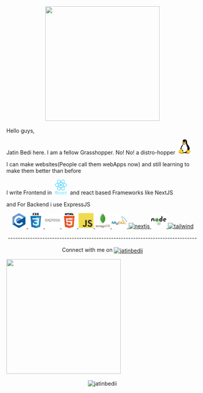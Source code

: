 <div align="center"><img src="https://avatars.githubusercontent.com/u/23456686?v=4" height="300" width="300"></div>
<p>Hello guys,</p>
<p>             Jatin Bedi here. I am a fellow Grasshopper. No! No! a distro-hopper <img src="https://raw.githubusercontent.com/devicons/devicon/master/icons/linux/linux-original.svg" alt="linux" width="40" height="40"/></p>
<p>I can make websites(People call them webApps now) and still learning to make them better than before</p>
<p>I write Frontend in <img src="https://raw.githubusercontent.com/devicons/devicon/master/icons/react/react-original-wordmark.svg" alt="react" width="40" height="40"/> and react based Frameworks like NextJS</p>
<p>and For Backend i use ExpressJS</p>


<p align="center"> <a href="https://www.cprogramming.com/" target="_blank" rel="noreferrer"> <img src="https://raw.githubusercontent.com/devicons/devicon/master/icons/c/c-original.svg" alt="c" width="40" height="40"/> </a> <a href="https://www.w3schools.com/css/" target="_blank" rel="noreferrer"> <img src="https://raw.githubusercontent.com/devicons/devicon/master/icons/css3/css3-original-wordmark.svg" alt="css3" width="40" height="40"/> </a> <a href="https://expressjs.com" target="_blank" rel="noreferrer"> <img src="https://raw.githubusercontent.com/devicons/devicon/master/icons/express/express-original-wordmark.svg" alt="express" width="40" height="40"/> </a> <a href="https://www.w3.org/html/" target="_blank" rel="noreferrer"> <img src="https://raw.githubusercontent.com/devicons/devicon/master/icons/html5/html5-original-wordmark.svg" alt="html5" width="40" height="40"/> </a> <a href="https://developer.mozilla.org/en-US/docs/Web/JavaScript" target="_blank" rel="noreferrer"> <img src="https://raw.githubusercontent.com/devicons/devicon/master/icons/javascript/javascript-original.svg" alt="javascript" width="40" height="40"/> </a> <a href="https://www.linux.org/" target="_blank" rel="noreferrer">  </a> <a href="https://www.mongodb.com/" target="_blank" rel="noreferrer"> <img src="https://raw.githubusercontent.com/devicons/devicon/master/icons/mongodb/mongodb-original-wordmark.svg" alt="mongodb" width="40" height="40"/> </a> <a href="https://www.mysql.com/" target="_blank" rel="noreferrer"> <img src="https://raw.githubusercontent.com/devicons/devicon/master/icons/mysql/mysql-original-wordmark.svg" alt="mysql" width="40" height="40"/> </a> <a href="https://nextjs.org/" target="_blank" rel="noreferrer"> <img src="https://cdn.worldvectorlogo.com/logos/nextjs-2.svg" alt="nextjs" width="40" height="40"/> </a> <a href="https://nodejs.org" target="_blank" rel="noreferrer"> <img src="https://raw.githubusercontent.com/devicons/devicon/master/icons/nodejs/nodejs-original-wordmark.svg" alt="nodejs" width="40" height="40"/> </a> <a href="https://reactjs.org/" target="_blank" rel="noreferrer">  </a> <a href="https://tailwindcss.com/" target="_blank" rel="noreferrer"> <img src="https://www.vectorlogo.zone/logos/tailwindcss/tailwindcss-icon.svg" alt="tailwind" width="40" height="40"/> </a> </p>
<p align="center">-----------------------------------------------------------------------------</p>
<p align="center">  Connect  with me on <a href="https://instagram.com/jatinbedii" target="blank"><img align="center" src="https://raw.githubusercontent.com/rahuldkjain/github-profile-readme-generator/master/src/images/icons/Social/instagram.svg" alt="jatinbedii" height="30" width="40" /></a> </p>
<img src="https://i.kym-cdn.com/photos/images/newsfeed/002/583/186/a12.png" height="300" width="300">


</p>


<p align="center"> <img src="https://komarev.com/ghpvc/?username=jatinbedii&label=Profile%20views&color=0e75b6&style=flat" alt="jatinbedii" /> </p>
